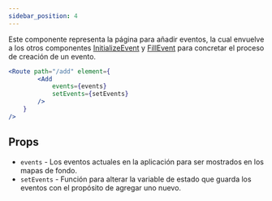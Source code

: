 ```yaml
---
sidebar_position: 4
---
```


Este componente representa la página para añadir eventos, la cual envuelve a los otros componentes [InitializeEvent](/docs/admin/components/InitializeEvent) y [FillEvent](/docs/admin/components/FillEvent) para concretar el proceso de creación de un evento.
```jsx
<Route path="/add" element={
        <Add 
            events={events} 
            setEvents={setEvents} 
        />
    }
/>
```

## Props
- `events` - Los eventos actuales en la aplicación para ser mostrados en los mapas de fondo.
- `setEvents` - Función para alterar la variable de estado que guarda los eventos con el propósito de agregar uno nuevo.
